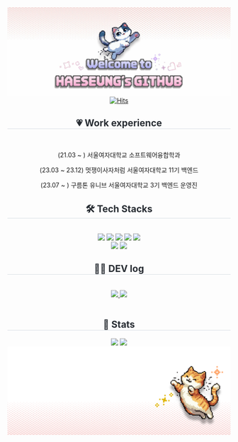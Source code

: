 <div align="center">
  <img src="https://github.com/GOOHAESEUNG/GOOHAESEUNG/blob/main/%EC%A0%9C%EB%AA%A9%EC%9D%84-%EC%9E%85%EB%A0%A5%ED%95%B4%EC%A3%BC%EC%84%B8%EC%9A%94_.gif?raw=true" />
</div>


<div align="center">
  <a href="https://hits.seeyoufarm.com">
    <img src="https://hits.seeyoufarm.com/api/count/incr/badge.svg?url=https%3A%2F%2Fgithub.com%2FGOOHAESEUNG&count_bg=%23D8D7FF&title_bg=%23FF7C7C&icon=github.svg&icon_color=%23FFFFFF&title=hits&edge_flat=false" alt="Hits">
  </a>
</div>





<div align= "center">
      <h2 style="border-bottom: 1px solid #d8dee4; color: #282d33;"> 💗 Work experience  </h2> <br> 

(21.03 ~ ) 서울여자대학교 소프트웨어융합학과

(23.03 ~ 23.12) 멋쟁이사자처럼 서울여자대학교 11기 백엔드

(23.07 ~ ) 구름톤 유니브 서울여자대학교 3기 백엔드 운영진
    </div>
    
<div align= "center">
    <h2 style="border-bottom: 1px solid #d8dee4; color: #282d33;"> 🛠️ Tech Stacks </h2> <br> 
    <div style="margin: 0 auto; text-align: center;" align= "center"> <img src="https://img.shields.io/badge/Android-3DDC84?style=for-the-badge&logo=Android&logoColor=white">
          <img src="https://img.shields.io/badge/C++-00599C?style=for-the-badge&logo=C%2B%2B&logoColor=white">
          <img src="https://img.shields.io/badge/Django-092E20?style=for-the-badge&logo=Django&logoColor=white">
          <img src="https://img.shields.io/badge/Java-007396?style=for-the-badge&logo=Java&logoColor=white">
          <img src="https://img.shields.io/badge/Python-3776AB?style=for-the-badge&logo=Python&logoColor=white">
          <br/><img src="https://img.shields.io/badge/Spring-6DB33F?style=for-the-badge&logo=Spring&logoColor=white">
          <img src="https://img.shields.io/badge/Spring Boot-6DB33F?style=for-the-badge&logo=Spring Boot&logoColor=white">
          </div>
    </div>
    <div align= "center">
    <h2 style="border-bottom: 1px solid #d8dee4; color: #282d33;"> 🧑‍💻 DEV log </h2> <br> 
    <div align= "center"> <a href=https://velog.io/@haeseung/posts> <img src="https://img.shields.io/badge/Velog-20C997?style=for-the-badge&logo=Velog&logoColor=white&link=https://velog.io/@haeseung/posts"> </a>
         <a href=https://gabalsebal.tistory.com/> <img src="https://img.shields.io/badge/Tistory-000000?style=for-the-badge&logo=Tistory&logoColor=white&link=https://gabalsebal.tistory.com/"> </a>
          </div>  <br> 
    <div align= "center">  </div> 
    </div>
<div align= "center"> 
    <h2 style="border-bottom: 1px solid #d8dee4; color: #282d33;"> 🏅 Stats </h2> <div align= "center"> <img src="https://github-readme-stats.vercel.app/api?username=GOOHAESEUNG&bg_color=180,ffffff,00000000&title_color=eda6c2&text_color=eda6c2"
         /> <img src="https://github-readme-stats.vercel.app/api/top-langs/?username=GOOHAESEUNG&layout=compact&bg_color=180,ffffff,00000000&title_color=eda6c2&text_color=eda6c2"
           /> </div> 
    </div>
    



<div align="center">
  <img src="https://github.com/GOOHAESEUNG/GOOHAESEUNG/blob/main/%EC%A0%9C%EB%AA%A9%EC%9D%84%20%EC%9E%85%EB%A0%A5%ED%95%B4%EC%A3%BC%EC%84%B8%EC%9A%94_-002%20(1).png?raw=true" />
</div>


